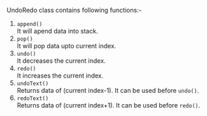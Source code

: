 UndoRedo class contains following functions:-
1. `append()`  
    It will apend data into stack.
2.  `pop()`  
    It will pop data upto current index.
3.  `undo()`  
    It decreases the current index.
4.  `redo()`  
    It increases the current index.
5.  `undoText()`  
    Returns data of (current index-1). It can be used before `undo()`.
6. `redoText()`  
    Returns data of (current index+1). It can be used before `redo()`.
